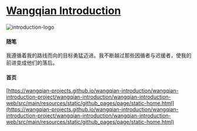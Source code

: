 # [Wangqian Introduction](https://wangqian-projects.github.io/wangqian-introduction/wangqian-introduction-project/wangqian-introduction/wangqian-introduction-web/src/main/resources/static/github_pages/page/static-home.html)
![introduction-logo](https://wangqian-projects.github.io/wangqian-introduction/wangqian-introduction-project/wangqian-introduction/wangqian-introduction-web/src/main/resources/static/base/imgs/qwaltewang-logo.svg)
#### 随笔
我遵循着我的路线而向的目标勇猛迈进。我不断越过那些因循者与迟缓者，使我的前进变成他们的落后。

#### 首页
[https://wangqian-projects.github.io/wangqian-introduction/wangqian-introduction-project/wangqian-introduction/wangqian-introduction-web/src/main/resources/static/github_pages/page/static-home.html](https://wangqian-projects.github.io/wangqian-introduction/wangqian-introduction-project/wangqian-introduction/wangqian-introduction-web/src/main/resources/static/github_pages/page/static-home.html)

  
